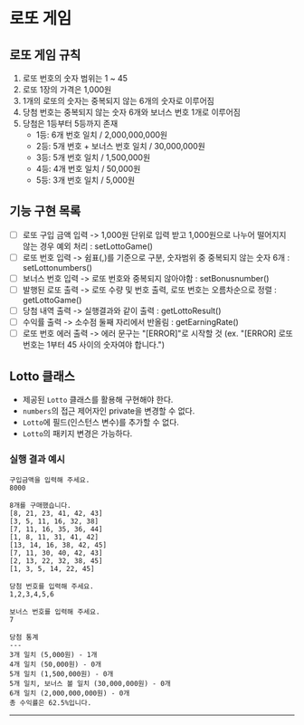 # 로또 게임

## 로또 게임 규칙
1. 로또 번호의 숫자 범위는 1 ~ 45
2. 로또 1장의 가격은 1,000원
3. 1개의 로또의 숫자는 중복되지 않는 6개의 숫자로 이루어짐
4. 당첨 번호는 중복되지 않는 숫자 6개와 보너스 번호 1개로 이루어짐
5. 당첨은 1등부터 5등까지 존재
    - 1등: 6개 번호 일치 / 2,000,000,000원
    - 2등: 5개 번호 + 보너스 번호 일치 / 30,000,000원
    - 3등: 5개 번호 일치 / 1,500,000원
    - 4등: 4개 번호 일치 / 50,000원
    - 5등: 3개 번호 일치 / 5,000원

## 기능 구현 목록
- [ ] 로또 구입 금액 입력 -> 1,000원 단위로 입력 받고 1,000원으로 나누어 떨어지지 않는 경우 예외 처리 : setLottoGame()
- [ ] 로또 번호 입력 -> 쉼표(,)를 기준으로 구분, 숫자범위 중 중복되지 않는 숫자 6개 : setLottonumbers()
- [ ] 보너스 번호 입력 -> 로또 번호와 중복되지 않아야함 : setBonusnumber()
- [ ] 발행된 로또 출력 -> 로또 수량 및 번호 출력, 로또 번호는 오름차순으로 정렬 : getLottoGame()
- [ ] 당첨 내역 출력 -> 실행결과와 같이 출력 : getLottoResult()
- [ ] 수익률 출력 -> 소수점 둘째 자리에서 반올림 : getEarningRate()
- [ ] 로또 번호 에러 출력 -> 에러 문구는 "[ERROR]"로 시작할 것 (ex. "[ERROR] 로또 번호는 1부터 45 사이의 숫자여야 합니다.")

## Lotto 클래스

- 제공된 `Lotto` 클래스를 활용해 구현해야 한다.
- `numbers`의 접근 제어자인 private을 변경할 수 없다.
- `Lotto`에 필드(인스턴스 변수)를 추가할 수 없다.
- `Lotto`의 패키지 변경은 가능하다.

### 실행 결과 예시

```
구입금액을 입력해 주세요.
8000

8개를 구매했습니다.
[8, 21, 23, 41, 42, 43] 
[3, 5, 11, 16, 32, 38] 
[7, 11, 16, 35, 36, 44] 
[1, 8, 11, 31, 41, 42] 
[13, 14, 16, 38, 42, 45] 
[7, 11, 30, 40, 42, 43] 
[2, 13, 22, 32, 38, 45] 
[1, 3, 5, 14, 22, 45]

당첨 번호를 입력해 주세요.
1,2,3,4,5,6

보너스 번호를 입력해 주세요.
7

당첨 통계
---
3개 일치 (5,000원) - 1개
4개 일치 (50,000원) - 0개
5개 일치 (1,500,000원) - 0개
5개 일치, 보너스 볼 일치 (30,000,000원) - 0개
6개 일치 (2,000,000,000원) - 0개
총 수익률은 62.5%입니다.
```

---
